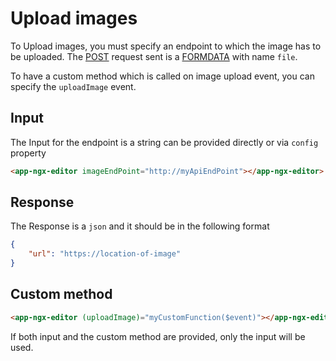 # Upload images

To Upload images, you must specify an endpoint to which the image has to be uploaded. The [POST](https://developer.mozilla.org/en-US/docs/Web/HTTP/Methods/POST) request sent is a [FORMDATA](https://developer.mozilla.org/en-US/docs/Web/API/FormData) with name `file`.

To have a custom method which is called on image upload event, you can specify the `uploadImage` event.

## Input

The Input for the endpoint is a string can be provided directly or via `config` property

```html
<app-ngx-editor imageEndPoint="http://myApiEndPoint"></app-ngx-editor>
```

## Response

The Response is a `json` and it should be in the following format

```json
{
    "url": "https://location-of-image"
}
```

## Custom method

```html
<app-ngx-editor (uploadImage)="myCustomFunction($event)"></app-ngx-editor>
```

If both input and the custom method are provided, only the input will be used.
